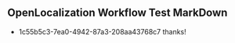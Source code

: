 ## OpenLocalization Workflow Test MarkDown
* 1c55b5c3-7ea0-4942-87a3-208aa43768c7 
thanks!<!--HONumber=Feb16_HO4-->
